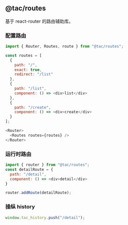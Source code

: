 ## @tac/routes

基于 react-router 的路由辅助库。

### 配置路由

```Javascript
import { Router, Routes, route } from "@tac/routes";

const routes = [
  {
    path: "/",
    exact: true,
    redirect: "/list"
  },
  {
    path: "/list",
    component: () => <div>list</div>
  },
  {
    path: "/create",
    component: () => <div>create</div>
  }
];

<Router>
  <Routes routes={routes} />
</Router>
```

### 运行时路由

```Javascript
import { router } from "@tac/routes";
const detailRoute = {
  path: "/detail",
  component: () => <div>detail</div>
}

router.addRoute(detailRoute);
```

### 操纵 history

```Javascript
window.tac_history.push("/detail");
```